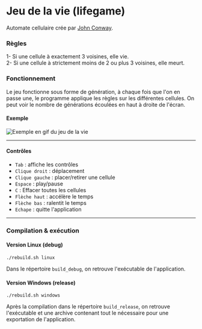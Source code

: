 # Jeu de la vie (lifegame)

Automate cellulaire crée par [John Conway](https://fr.wikipedia.org/wiki/Jeu_de_la_vie).

### Règles 
1- Si une cellule à exactement 3 voisines, elle vie.<br>
2- Si une cellule à strictement moins de 2 ou plus 3 voisines, elle meurt.

### Fonctionnement
Le jeu fonctionne sous forme de génération, à chaque fois que l'on en passe une, le programme applique les règles sur les différentes cellules. On peut voir le nombre de générations écoulées en haut à droite de l'écran.

#### Exemple
<img src="/autre/Lifegame_example.gif" alt="Exemple en gif du jeu de la vie" width="" height=""/>

-------------

#### Contrôles
- `Tab` : affiche les contrôles
- `Clique droit` : déplacement
- `Clique gauche` : placer/retirer une cellule
- `Espace` : play/pause
- `C` : Effacer toutes les cellules
- `Flèche haut` : accélère le temps
- `Flèche bas` : ralentit le temps
- `Echape` : quitte l'application
----------
### Compilation & exécution
#### Version Linux (debug)
```
./rebuild.sh linux
```
Dans le répertoire `build_debug`, on retrouve l'exécutable de l'application.

#### Version Windows (release)
```
./rebuild.sh windows
```
Après la compilation dans le répertoire `build_release`, on retrouve l'exécutable et une archive contenant tout le nécessaire pour une exportation de l'application.
